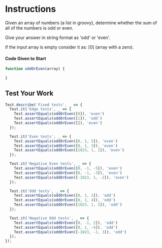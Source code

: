 # Instructions
Given an array of numbers (a list in groovy), determine whether the sum of all of the numbers is odd or even.

Give your answer in string format as 'odd' or 'even'.

If the input array is empty consider it as: [0] (array with a zero).

#### Code Given to Start   
```javascript
function oddOrEven(array) {
    
}
```           
## Test Your Work
```javascript
Test.describe('Fixed tests', _ => {
  Test.it('Edge tests', _ => {
    Test.assertEquals(oddOrEven([0]), 'even')
    Test.assertEquals(oddOrEven([1]), 'odd')
    Test.assertEquals(oddOrEven([]), 'even')
  });

  Test.it('Even tests', _ => {
    Test.assertEquals(oddOrEven([0, 1, 5]), 'even')
    Test.assertEquals(oddOrEven([0, 1, 3]), 'even')
    Test.assertEquals(oddOrEven([1023, 1, 2]), 'even')
  });

  Test.it('Negative Even tests', _ => {
    Test.assertEquals(oddOrEven([0, -1, -5]), 'even')
    Test.assertEquals(oddOrEven([0, -1, -3]), 'even')
    Test.assertEquals(oddOrEven([-1023, 1, -2]), 'even')
  });

  Test.it('Odd tests', _ => {
    Test.assertEquals(oddOrEven([0, 1, 2]), 'odd')
    Test.assertEquals(oddOrEven([0, 1, 4]), 'odd')
    Test.assertEquals(oddOrEven([1023, 1, 3]), 'odd')
  });

  Test.it('Negative Odd tests', _ => {
    Test.assertEquals(oddOrEven([0, -1, 2]), 'odd')
    Test.assertEquals(oddOrEven([0, 1, -4]), 'odd')
    Test.assertEquals(oddOrEven([-1023, -1, 3]), 'odd')
  });
});


```
